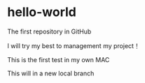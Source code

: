 # hello-world
The first repository in GitHub

I will try my best to management my project！

This is the first test in my own MAC

This will in a new local branch
